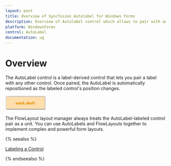 ```yaml
---
layout: post
title: Overview of Syncfusion Autolabel for Windows Forms
description: Overview of Autolabel control which allows to pair with any controls and it will be repositioned with the labeled controls
platform: WindowsForms
control: AutoLabel
documentation: ug
---
```



# Overview

The AutoLabel control is a label-derived control that lets you pair a label with any other control. Once paired, the AutoLabel is automatically repositioned as the labeled control's position changes.

![](AutoLabel-Images/Overview_img7.jpg)



The FlowLayout layout manager always treats the AutoLabel-labeled control pair as a unit. You can use AutoLabels and FlowLayouts together to implement complex and powerful form layouts.

 {% seealso %}
 
 [Labeling a Control](http://help.syncfusion.com/windowsforms/autolabel/labeling-a-control)
 
  {% endseealso %}